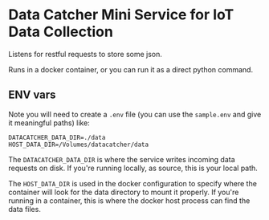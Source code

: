 # Data Catcher Mini Service for IoT Data Collection

Listens for restful requests to store some json.

Runs in a docker container, or you can run it as a direct python command.

## ENV vars
Note you will need to create a `.env` file (you can use the `sample.env` and give it meaningful paths) like:
```
DATACATCHER_DATA_DIR=./data
HOST_DATA_DIR=/Volumes/datacatcher/data
```
The `DATACATCHER_DATA_DIR` is where the service writes incoming data requests on disk. If you're running locally, as source, this is your local path.

The `HOST_DATA_DIR` is used in the docker configuration to specify where the container will look for the data directory to mount it properly. If you're running in a container, this is where the docker host process can find the data files.

